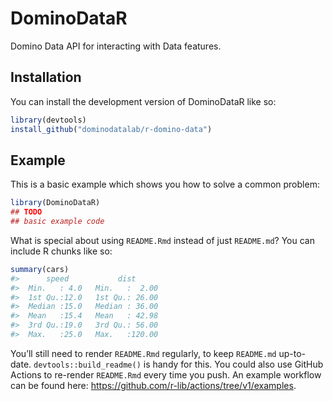 
<!-- README.md is generated from README.Rmd. Please edit that file -->

# DominoDataR

<!-- badges: start -->
<!-- badges: end -->

Domino Data API for interacting with Data features.

## Installation

You can install the development version of DominoDataR like so:

``` r
library(devtools)
install_github("dominodatalab/r-domino-data")
```

## Example

This is a basic example which shows you how to solve a common problem:

``` r
library(DominoDataR)
## TODO
## basic example code
```

What is special about using `README.Rmd` instead of just `README.md`?
You can include R chunks like so:

``` r
summary(cars)
#>      speed           dist       
#>  Min.   : 4.0   Min.   :  2.00  
#>  1st Qu.:12.0   1st Qu.: 26.00  
#>  Median :15.0   Median : 36.00  
#>  Mean   :15.4   Mean   : 42.98  
#>  3rd Qu.:19.0   3rd Qu.: 56.00  
#>  Max.   :25.0   Max.   :120.00
```

You’ll still need to render `README.Rmd` regularly, to keep `README.md`
up-to-date. `devtools::build_readme()` is handy for this. You could also
use GitHub Actions to re-render `README.Rmd` every time you push. An
example workflow can be found here:
<https://github.com/r-lib/actions/tree/v1/examples>.
